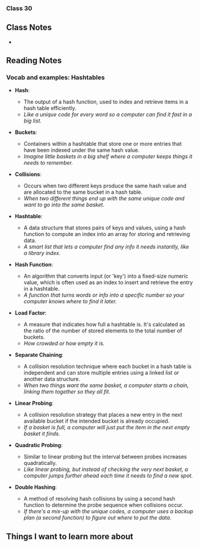 ### Class 30


## Class Notes

-

## Reading Notes

### Vocab and examples: Hashtables

- **Hash**:
  - The output of a hash function, used to index and retrieve items in a hash table efficiently.
  - *Like a unique code for every word so a computer can find it fast in a big list.*

- **Buckets**:
  - Containers within a hashtable that store one or more entries that have been indexed under the same hash value.
  - *Imagine little baskets in a big shelf where a computer keeps things it needs to remember.*

- **Collisions**:
  - Occurs when two different keys produce the same hash value and are allocated to the same bucket in a hash table.
  - *When two different things end up with the same unique code and want to go into the same basket.*

- **Hashtable**:
  - A data structure that stores pairs of keys and values, using a hash function to compute an index into an array for storing and retrieving data.
  - *A smart list that lets a computer find any info it needs instantly, like a library index.*

- **Hash Function**:
  - An algorithm that converts input (or 'key') into a fixed-size numeric value, which is often used as an index to insert and retrieve the entry in a hashtable.
  - *A function that turns words or info into a specific number so your computer knows where to find it later.*

- **Load Factor**:
  - A measure that indicates how full a hashtable is. It's calculated as the ratio of the number of stored elements to the total number of buckets.
  - *How crowded or how empty it is.*

- **Separate Chaining**:
  - A collision resolution technique where each bucket in a hash table is independent and can store multiple entries using a linked list or another data structure.
  - *When two things want the same basket, a computer starts a chain, linking them together so they all fit.*

- **Linear Probing**:
  - A collision resolution strategy that places a new entry in the next available bucket if the intended bucket is already occupied.
  - *If a basket is full, a computer will just put the item in the next empty basket it finds.*

- **Quadratic Probing**:
  - Similar to linear probing but the interval between probes increases quadratically.
  - *Like linear probing, but instead of checking the very next basket, a computer jumps further ahead each time it needs to find a new spot.*

- **Double Hashing**:
  - A method of resolving hash collisions by using a second hash function to determine the probe sequence when collisions occur.
  - *If there's a mix-up with the unique codes, a computer uses a backup plan (a second function) to figure out where to put the data.*

## Things I want to learn more about
